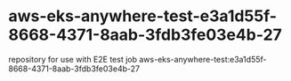 # aws-eks-anywhere-test-e3a1d55f-8668-4371-8aab-3fdb3fe03e4b-27
repository for use with E2E test job aws-eks-anywhere-test:e3a1d55f-8668-4371-8aab-3fdb3fe03e4b-27
